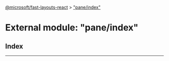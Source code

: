 [@microsoft/fast-layouts-react](../README.md) > ["pane/index"](../modules/_pane_index_.md)

# External module: "pane/index"

## Index

---

